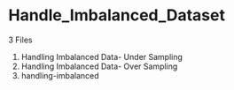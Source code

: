 # Handle_Imbalanced_Dataset
3 Files

1. Handling Imbalanced Data- Under Sampling
2. Handling Imbalanced Data- Over Sampling
3. handling-imbalanced

